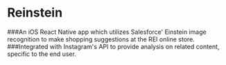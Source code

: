 # Reinstein

###An iOS React Native app which utilizes Salesforce' Einstein image recognition to make shopping suggestions at the REI online store.
###Integrated with Instagram's API to provide analysis on related content, specific to the end user.
